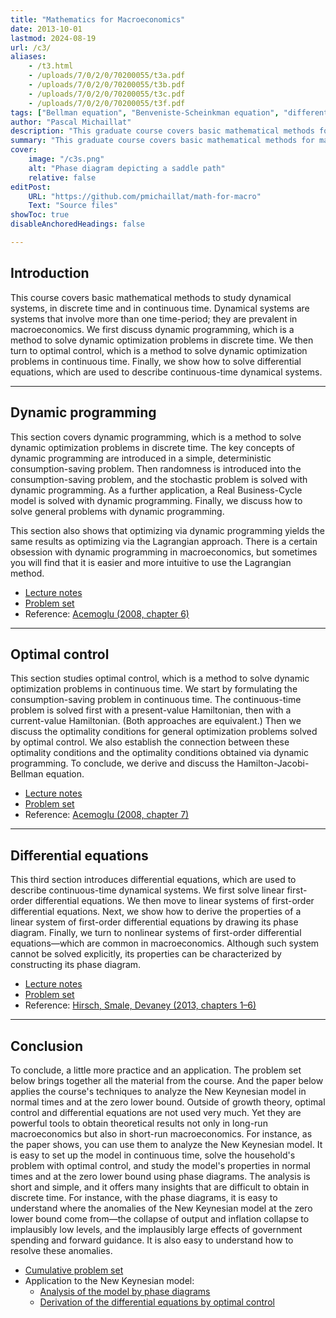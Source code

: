 ```yaml
---
title: "Mathematics for Macroeconomics" 
date: 2013-10-01
lastmod: 2024-08-19
url: /c3/
aliases:
    - /t3.html
    - /uploads/7/0/2/0/70200055/t3a.pdf
    - /uploads/7/0/2/0/70200055/t3b.pdf
    - /uploads/7/0/2/0/70200055/t3c.pdf
    - /uploads/7/0/2/0/70200055/t3f.pdf
tags: ["Bellman equation", "Benveniste-Scheinkman equation", "differential equations", "dynamic programming", "Hamiltonian", "HJB equation", "optimal control", "phase diagrams"]
author: "Pascal Michaillat"
description: "This graduate course covers basic mathematical methods for macroeconomics: dynamic programming, optimal control, and differential equations." 
summary: "This graduate course covers basic mathematical methods for macroeconomics: dynamic programming, optimal control, and differential equations." 
cover:
    image: "/c3s.png"
    alt: "Phase diagram depicting a saddle path"
    relative: false
editPost:
    URL: "https://github.com/pmichaillat/math-for-macro"
    Text: "Source files"
showToc: true
disableAnchoredHeadings: false

---
```


## Introduction

This course covers basic mathematical methods to study dynamical systems, in discrete time and in continuous time. Dynamical systems are systems that involve more than one time-period; they are prevalent in macroeconomics. We first discuss dynamic programming, which is a method to solve dynamic optimization problems in discrete time. We then turn to optimal control, which is a method to solve dynamic optimization problems in continuous time. Finally, we show how to solve differential equations, which are used to describe continuous-time dynamical systems.

---

## Dynamic programming

This section covers dynamic programming, which is a method to solve dynamic optimization problems in discrete time. The key concepts of dynamic programming are introduced in a simple, deterministic consumption-saving problem. Then randomness is introduced into the consumption-saving problem, and the stochastic problem is solved with dynamic programming. As a further application, a Real Business-Cycle model is solved with dynamic programming. Finally, we discuss how to solve general problems with dynamic programming.

This section also shows that optimizing via dynamic programming yields the same results as optimizing via the Lagrangian approach. There is a certain obsession with dynamic programming in macroeconomics, but sometimes you will find that it is easier and more intuitive to use the Lagrangian method.

+ [Lecture notes](/x1.pdf)
+ [Problem set](/x4.pdf)
+ Reference: [Acemoglu (2008, chapter 6)](https://press.princeton.edu/books/hardcover/9780691132921/introduction-to-modern-economic-growth)

---

## Optimal control

This section studies optimal control, which is a method to solve dynamic optimization problems in continuous time. We start by formulating the consumption-saving problem in continuous time. The continuous-time problem is solved first with a present-value Hamiltonian, then with a current-value Hamiltonian. (Both approaches are equivalent.) Then we discuss the optimality conditions for general optimization problems solved by optimal control. We also establish the connection between these optimality conditions and the optimality conditions obtained via dynamic programming. To conclude, we derive and discuss the Hamilton-Jacobi-Bellman equation.

+ [Lecture notes](/x2.pdf)
+ [Problem set](/x5.pdf)
+ Reference: [Acemoglu (2008, chapter 7)](https://press.princeton.edu/books/hardcover/9780691132921/introduction-to-modern-economic-growth)

---

## Differential equations

This third section introduces differential equations, which are used to describe continuous-time dynamical systems. We first solve linear first-order differential equations. We then move to linear systems of first-order differential equations. Next, we show how to derive the properties of a linear system of first-order differential equations by drawing its phase diagram. Finally, we turn to nonlinear systems of first-order differential equations—which are common in macroeconomics. Although such system cannot be solved explicitly, its properties can be characterized by constructing its phase diagram.

+ [Lecture notes](/x3.pdf)
+ [Problem set](/x6.pdf)
+ Reference: [Hirsch, Smale, Devaney (2013, chapters 1–6)](https://www.sciencedirect.com/book/9780123820105/differential-equations-dynamical-systems-and-an-introduction-to-chaos)

---

## Conclusion

To conclude, a little more practice and an application. The problem set below brings together all the material from the course. And the paper below applies the course's techniques to analyze the New Keynesian model in normal times and at the zero lower bound. Outside of growth theory, optimal control and differential equations are not used very much. Yet they are powerful tools to obtain theoretical results not only in long-run macroeconomics but also in short-run macroeconomics. For instance, as the paper shows, you can use them to analyze the New Keynesian model. It is easy to set up the model in continuous time, solve the household's problem with optimal control, and study the model's properties in normal times and at the zero lower bound using phase diagrams. The analysis is short and simple, and it offers many insights that are difficult to obtain in discrete time. For instance, with the phase diagrams, it is easy to understand where the anomalies of the New Keynesian model at the zero lower bound come from—the collapse of output and inflation collapse to implausibly low levels, and the implausibly large effects of government spending and forward guidance. It is also easy to understand how to resolve these anomalies.

+ [Cumulative problem set](/x7.pdf)
+ Application to the New Keynesian model: 
    + [Analysis of the model by phase diagrams](/11.pdf)
    + [Derivation of the differential equations by optimal control](/11a.pdf)

